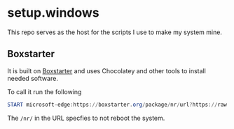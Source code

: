 # setup.windows

This repo serves as the host for the scripts I use to make my system mine. 

## Boxstarter

It is built on [Boxstarter](https://boxstarter.org/) and uses Chocolatey and other tools to install needed software. 

To call it run the following

```powershell 
START microsoft-edge:https://boxstarter.org/package/nr/url?https://raw.githubusercontent.com/mbaitelman/setup.windows/main/install.ps1
```

The `/nr/` in the URL specfies to not reboot the system.
